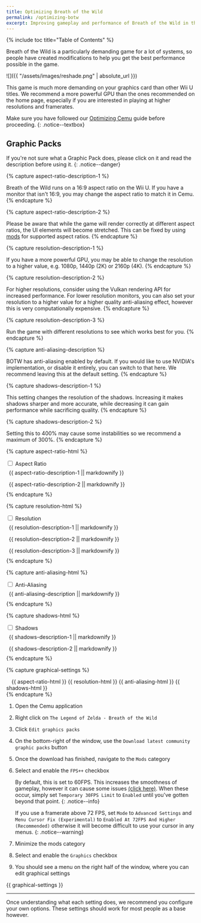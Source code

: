 ```yaml
---
title: Optimizing Breath of the Wild
permalink: /optimizing-botw
excerpt: Improving gameplay and performance of Breath of the Wild in the Cemu emulator.
---
```


{% include toc title="Table of Contents" %}

Breath of the Wild is a particularly demanding game for a lot of systems, so people have created modifications to help you get the best performance possible in the game.

![]({{ "/assets/images/reshade.png" | absolute_url }})

This game is much more demanding on your graphics card than other Wii U titles. We recommend a more powerful GPU than the ones recommended on the home page, especially if you are interested in playing at higher resolutions and framerates.

<!--Like the previous guide, some of these instructions are GPU specific, so make sure you know what type of GPU you have before proceeding. You'll also need to make note of what rendering API you're using, either OpenGL or Vulkan.-->

Make sure you have followed our [Optimizing Cemu](optimizing-cemu) guide before proceeding.
{: .notice--textbox}

<!--If you don't know what type of GPU you have, open the Settings app on Windows 10. Then navigate to `System` -> `Display` -> `Advanced display settings`.

Under your display name, it should say `Display #: Connected to [GPU]`. It should say either Intel, AMD or NVIDIA. That will tell you what brand of GPU you have.

![]({{ "/assets/images/get_gpu.png" | absolute_url }})
{: .notice--info}-->

## Graphic Packs

If you're not sure what a Graphic Pack does, please click on it and read the description before using it.
{: .notice--danger}

{% capture aspect-ratio-description-1 %}

Breath of the Wild runs on a 16:9 aspect ratio on the Wii U. If you have a monitor that isn't 16:9, you may change the aspect ratio to match it in Cemu.
{% endcapture %}

{% capture aspect-ratio-description-2 %}

Please be aware that while the game will render correctly at different aspect ratios, the UI elements will become stretched. This can be fixed by using [mods](https://gamebanana.com/gamefiles/10266) for supported aspect ratios.
{% endcapture %}

{% capture resolution-description-1 %}

If you have a more powerful GPU, you may be able to change the resolution to a higher value, e.g. 1080p, 1440p (2K) or 2160p (4K).
{% endcapture %}

{% capture resolution-description-2 %}

For higher resolutions, consider using the Vulkan rendering API for increased performance. For lower resolution monitors, you can also set your resolution to a higher value for a higher quality anti-aliasing effect, however this is very computationally expensive.
{% endcapture %}

{% capture resolution-description-3 %}

Run the game with different resolutions to see which works best for you.
{% endcapture %}

{% capture anti-aliasing-description %}

BOTW has anti-aliasing enabled by default. If you would like to use NVIDIA's implementation, or disable it entirely, you can switch to that here. We recommend leaving this at the default setting.
{% endcapture %}

{% capture shadows-description-1 %}

This setting changes the resolution of the shadows. Increasing it makes shadows sharper and more accurate, while decreasing it can gain performance while sacrificing quality.
{% endcapture %}

{% capture shadows-description-2 %}

Setting this to 400% may cause some instabilities so we recommend a maximum of 300%.
{% endcapture %}

{% capture aspect-ratio-html %}

<div class="wrap-collabsible-1" style="padding-bottom: .2em;">
    <input id="collapsible-1" class="toggle-1" type="checkbox">
    <label for="collapsible-1" class="lbl-toggle-1"><a>Aspect Ratio</a></label>
    <div class="collapsible-content-1">
        <div class="content-inner notice--info">
            <div style="padding:.5em;">{{ aspect-ratio-description-1 || markdownify }}</div>
        </div>
        <div class="content-inner notice--warning">
            <div style="padding:.5em;">{{ aspect-ratio-description-2 || markdownify }}</div>
        </div>
    </div>
</div>
{% endcapture %}

{% capture resolution-html %}

<div class="wrap-collabsible-2" style="padding-bottom: .2em;">
    <input id="collapsible-2" class="toggle-2" type="checkbox">
    <label for="collapsible-2" class="lbl-toggle-2"><a>Resolution</a></label>
    <div class="collapsible-content-2">
        <div class="content-inner notice--info">
            <div style="padding:.5em;">{{ resolution-description-1 || markdownify }}</div>
        </div>
        <div class="content-inner notice--textbox">
            <div style="padding:.5em;">{{ resolution-description-2 || markdownify }}</div>
        </div>
        <div class="content-inner notice--primary">
            <div style="padding:.5em;">{{ resolution-description-3 || markdownify }}</div>
        </div>
    </div>
</div>
{% endcapture %}

{% capture anti-aliasing-html %}

<div class="wrap-collabsible-3" style="padding-bottom: .2em;">
    <input id="collapsible-3" class="toggle-3" type="checkbox">
    <label for="collapsible-3" class="lbl-toggle-3"><a>Anti-Aliasing</a></label>
    <div class="collapsible-content-3">
        <div class="content-inner notice--info">
            <div style="padding:.5em;">{{ anti-aliasing-description || markdownify }}</div>
        </div>
    </div>
</div>
{% endcapture %}

{% capture shadows-html %}

<div class="wrap-collabsible-4" style="padding-bottom: .2em;">
    <input id="collapsible-4" class="toggle-4" type="checkbox">
    <label for="collapsible-4" class="lbl-toggle-4"><a>Shadows</a></label>
    <div class="collapsible-content-4">
        <div class="content-inner notice--info">
            <div style="padding:.5em;">{{ shadows-description-1 || markdownify }}</div>
        </div>
        <div class="content-inner notice--warning">
            <div style="padding:.5em;">{{ shadows-description-2 || markdownify }}</div>
        </div>
    </div>
</div>
{% endcapture %}

{% capture graphical-settings %}
<div style="text-indent: 1em;">
    {{ aspect-ratio-html }}
    {{ resolution-html }}
    {{ anti-aliasing-html }}
    {{ shadows-html }}
</div>
{% endcapture %}

1. Open the Cemu application
1. Right click on `The Legend of Zelda - Breath of the Wild`
1. Click `Edit graphics packs`
1. On the bottom-right of the window, use the `Download latest community graphic packs` button
1. Once the download has finished, navigate to the `Mods` category
1. Select and enable the `FPS++` checkbox

    By default, this is set to 60FPS. This increases the smoothness of gameplay, however it can cause some issues [(click here)](https://wiki.cemu.info/wiki/The_Legend_of_Zelda:_Breath_of_the_Wild#Issues_arising_by_using_FPS.2B.2B_or_static_FPS.2B.2B). When these occur, simply set `Temporary 30FPS Limit` to `Enabled` until you've gotten beyond that point.
    {: .notice--info}

    If you use a framerate above 72 FPS, set `Mode` to `Advanced Settings` and `Menu Cursor Fix (Experimental)` to `Enabled At 72FPS And Higher (Recommended)` otherwise it will become difficult to use your cursor in any menus.
    {: .notice--warning}

1. Minimize the mods category
1. Select and enable the `Graphics` checkbox
1. You should see a menu on the right half of the window, where you can edit graphical settings

{{ graphical-settings }}

---

Once understanding what each setting does, we recommend you configure your own options. These settings should work for most people as a base however.
